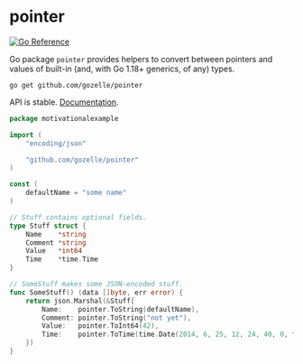 # pointer

[![Go Reference](https://pkg.go.dev/badge/github.com/gozelle/pointer.svg)](https://pkg.go.dev/github.com/gozelle/pointer)

Go package `pointer` provides helpers to convert between pointers and values of built-in
(and, with Go 1.18+ generics, of any) types.

```
go get github.com/gozelle/pointer
```

API is stable. [Documentation](https://pkg.go.dev/github.com/gozelle/pointer).

```go
package motivationalexample

import (
	"encoding/json"

	"github.com/gozelle/pointer"
)

const (
	defaultName = "some name"
)

// Stuff contains optional fields.
type Stuff struct {
	Name    *string
	Comment *string
	Value   *int64
	Time    *time.Time
}

// SomeStuff makes some JSON-encoded stuff.
func SomeStuff() (data []byte, err error) {
	return json.Marshal(&Stuff{
		Name:    pointer.ToString(defaultName),                                   // can't say &defaultName
		Comment: pointer.ToString("not yet"),                                     // can't say &"not yet"
		Value:   pointer.ToInt64(42),                                             // can't say &42 or &int64(42)
		Time:    pointer.ToTime(time.Date(2014, 6, 25, 12, 24, 40, 0, time.UTC)), // can't say &time.Date(…)
	})
}
```

